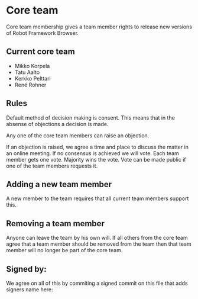 # Core team

Core team membership gives a team member rights to release new versions
of Robot Framework Browser.

## Current core team

 - Mikko Korpela
 - Tatu Aalto
 - Kerkko Pelttari
 - René Rohner
 
## Rules

Default method of decision making is consent.
This means that in the absense of objections
a decision is made.

Any one of the core team members can raise an objection.

If an objection is raised, we agree a time and place to 
discuss the matter in an online meeting.
If no consensus is achieved we will vote.
Each team member gets one vote. Majority wins the vote.
Vote can be made public if one of the team members requests it.

## Adding a new team member

A new member to the team requires that all current team members support this.

## Removing a team member

Anyone can leave the team by his own will.
If all others from the core team agree that a team member should be removed from the team
then that team member will no longer be part of the core team.

## Signed by:

We agree on all of this by commiting a signed commit on this file that adds signers name here:
 